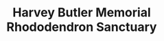 ---
layout: repo
title: "Harvey Butler Memorial Rhododendron Sanctuary"
id: 2738
permalink: repos/2738/
---